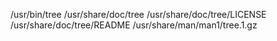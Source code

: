 /usr/bin/tree
/usr/share/doc/tree
/usr/share/doc/tree/LICENSE
/usr/share/doc/tree/README
/usr/share/man/man1/tree.1.gz
